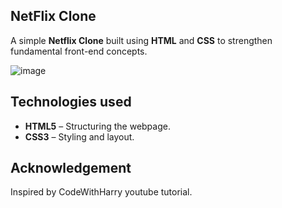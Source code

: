 ## NetFlix Clone

A simple **Netflix Clone** built using **HTML** and **CSS** to strengthen fundamental front-end concepts.

![image](https://github.com/user-attachments/assets/f11f99a9-0e13-4180-92ed-03f56dad5002)

## Technologies used
- **HTML5** – Structuring the webpage.
- **CSS3** – Styling and layout.

## Acknowledgement
Inspired by CodeWithHarry youtube tutorial.
